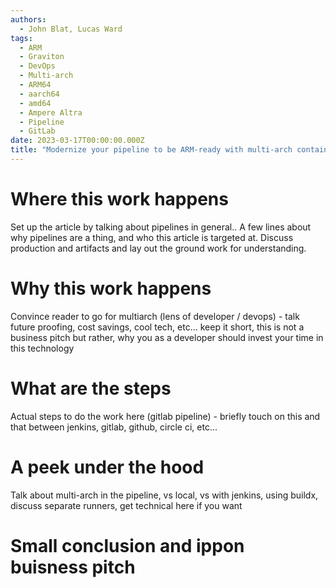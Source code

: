 ```yaml
---
authors:
  - John Blat, Lucas Ward
tags:
  - ARM
  - Graviton
  - DevOps
  - Multi-arch
  - ARM64
  - aarch64
  - amd64
  - Ampere Altra
  - Pipeline
  - GitLab
date: 2023-03-17T00:00:00.000Z
title: "Modernize your pipeline to be ARM-ready with multi-arch container builds"
---
```


# Where this work happens
Set up the article by talking about pipelines in general.. A few lines about why pipelines are a thing, and who this article is targeted at.  Discuss production and artifacts and lay out the ground work for understanding.

# Why this work happens
Convince reader to go for multiarch (lens of developer / devops) - talk future proofing, cost savings, cool tech, etc... keep it short, this is not a business pitch but rather, why you as a developer should invest your time in this technology

# What are the steps
Actual steps to do the work here (gitlab pipeline) - briefly touch on this and that between jenkins, gitlab, github, circle ci, etc...

# A peek under the hood
Talk about multi-arch in the pipeline, vs local, vs with jenkins, using buildx, discuss separate runners, get technical here if you want

# Small conclusion and ippon buisness pitch
